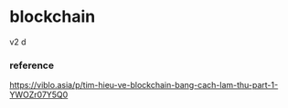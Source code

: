 # blockchain
v2
d
### reference
https://viblo.asia/p/tim-hieu-ve-blockchain-bang-cach-lam-thu-part-1-YWOZr07Y5Q0


 
